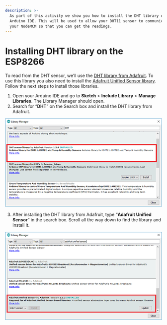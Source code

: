 ```yaml
---
description: >-
  As part of this activity we show you how to install the DHT library on the
  Arduino IDE. This will be used to allow your DHT11 sensor to communicate with
  your NodeMCM so that you can get the readings.
---
```


# Installing DHT library on the ESP8266

 To read from the DHT sensor, we’ll use the [DHT library from Adafruit](https://github.com/adafruit/DHT-sensor-library). To use this library you also need to install the [Adafruit Unified Sensor library](https://github.com/adafruit/Adafruit_Sensor). Follow the next steps to install those libraries.

1.  Open your Arduino IDE and go to **Sketch** &gt; **Include Library** &gt; **Manage Libraries**. The Library Manager should open.
2.  Search for “**DHT**” on the Search box and install the DHT library from Adafruit.   

![Adafruit DHT library \(randomnerdtutorial.com\)](../../../.gitbook/assets/adafruit_dht_library.png)

 3. After installing the DHT library from Adafruit, type “**Adafruit Unified Sensor**” in the search box. Scroll all the way down to find the library and install it.  
  

![Adafruit Unified Sensor \(randomnerdtutorial.com\)](../../../.gitbook/assets/adafruit_unified_sensor_library.png)





